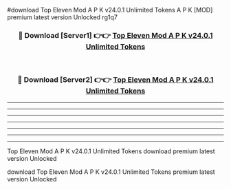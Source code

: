 #download Top Eleven Mod A P K v24.0.1 Unlimited Tokens A P K [MOD] premium latest version Unlocked rg1q7 



<div align="center">
<h3>🔴 Download [Server1] 👉👉 <a href="https://apkdownload1.web.app/">Top Eleven Mod A P K v24.0.1 Unlimited Tokens</a></h3><br>

<h3>🔴 Download [Server2] 👉👉 <a href="https://apkdownload1.web.app/">Top Eleven Mod A P K v24.0.1 Unlimited Tokens</a></h3>
</div>





----------------------------------------------------------

----------------------------------------------------------

----------------------------------------------------------

----------------------------------------------------------

----------------------------------------------------------

----------------------------------------------------------

----------------------------------------------------------

Top Eleven Mod A P K v24.0.1 Unlimited Tokens download premium latest version Unlocked

download Top Eleven Mod A P K v24.0.1 Unlimited Tokens premium latest version Unlocked
